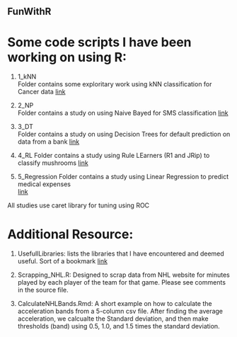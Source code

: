 ## FunWithR
# Some code scripts I have been working on using R: 

1. 1_kNN  
Folder contains some exploritary work using kNN classification for Cancer data
[link](https://github.com/mzakariaCERN/FunWithR/blob/master/1_kNN/kNN_Cancer.md)

2. 2_NP  
Folder contains a study on using Naive Bayed for SMS classification
[link](https://github.com/mzakariaCERN/FunWithR/blob/master/2_NB/NB_SpamFilter.md)

3. 3_DT  
Folder contains a study on using Decision Trees for default prediction on data from a bank [link](https://github.com/mzakariaCERN/FunWithR/blob/master/3_DT/DT_BankLoans.md)

4. 4_RL
Folder contains a study using Rule LEarners (R1 and JRip) to classify mushrooms
[link](https://github.com/mzakariaCERN/FunWithR/blob/master/4_RL/RL_Mashroom.md)

5. 5_Regression
Folder contains a study using Linear Regression to predict medical expenses  
[link](https://github.com/mzakariaCERN/FunWithR/blob/master/5_Regression/LinReg_MedicalExpenses.md)

All studies use caret library for tuning using ROC


# Additional Resource:  
1. UsefullLibraries: lists the libraries that I have encountered and deemed useful. Sort of a bookmark [link](https://github.com/mzakariaCERN/FunWithR/tree/master/Resources)

1. Scrapping_NHL.R: Designed to scrap data from NHL website for minutes played by each player of the team for that game. Please see comments in the source file. 
2. CalculateNHLBands.Rmd: A short example on how to calculate the acceleration bands from a  5-column csv file. After finding the average acceleration, we calcualte the Standard deviation, and then make thresholds (band) using 0.5, 1.0, and 1.5 times the standard deviation. 
